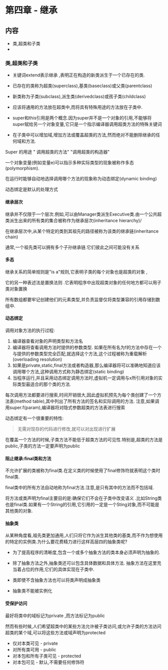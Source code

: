 # 第四章 - 继承

## 内容

+ 类,超类和子类
+ 


### 类,超类和子类

+ 关键词extend表示继承 ,表明正在构造的新类派生于一个已存在的类. 
 
+ 已存在的类称为超类(superclass),基类(baseclass)或父类(parentclass)

+ 新类称为子类(subclass),派生类(derivedclass)或孩子类(childclass)

+ 应该将通用的方法放在超类中,而将具有特殊用途的方法放在子类中.

+ super和this引用是两个概念.因为super并不是一个对象的引用,不能够将super赋给另一个对象变量,它只是一个指示编译器调用超类方法的特殊关键词

+ 在子类中可以增加域,增加方法或覆盖超类的方法,然而绝对不能删除继承的任何域和方法.


Super 的用途 " 调用超类的方法" "调用超类的构造器"
  
一个对象变量(例如变量e)可以指示多种实际类型的现象被称作多态(polymorphism).
  
在运行时能够自动地选择调用哪个方法的现象称为动态绑定(dynamic binding)

动态绑定是默认的处理方式

#### 继承层次

继承并不仅限于一个层次.例如,可以由Manager类派生Executive类.由一个公共超类派生出来的所有类的集合被称作为继承层次(inheritance hierarchy)/  

在继承层次中,从某个特定的类到其祖先的路径被称为该类的继承链(inheritance chain)

通常,一个祖先类可以拥有多个子孙继承链.它们彼此之间可能没有关系

#### 多态

继承关系的简单规则是"is a"规则,它表明子类的每个对象也是超类的对象 ,  

它的另一种表述法是置换法则 .它表明程序中出现超类对象的任何地方都可以用子类对象置换  

所有数组都要牢记创建他们的元素类型,并负责监督仅将类型兼容的引用存储到数组中.

#### 动态绑定

调用对象方法的执行过程:

1) 编译器查看对象的声明类型和方法名
2) 编译器将查看调用方法时提供的参数类型. 如果在所有名为f的方法中存在一个与提供的参数类型完全匹配,就选择这个方法,这个过程被称为重载解析(overloading resolution)
3) 如果是private,static,final方法或者构造器,那么编译器将可以准确地知道应该调用哪个方法,这种调用方式称为静态绑定(static binding)
4) 当程序运行,并且采用动态绑定调用方法时,虚拟机一定调用与x所引用对象的实际类型最适合的那个类的方法.

每次调用方法都要进行搜索,时间开销很大,因此虚拟机预先为每个类创建了一个方法表(method table),其中列出了所有方法的签名和实际调用的方法. 注意,如果调用super.f(param),编译器将对隐式参数超类的方法表进行搜索

动态绑定有一个很重要的特性:
> 无需对现存的代码进行修改,就可以对出现进行扩展

在覆盖一个方法的时候,子类方法不能低于超类方法的可见性.特别是,超类的方法是public,子类的方法一定要声明为public

#### 阻止继承:final类和方法

不允许扩展的类被称为final类.在定义类的时候使用了final修饰符就表明这个类时final类.

final类中的所有方法自动地称为final方法.注意,是只有其中的方法而不包括域.

将方法或类声明为final主要目的是:确保它们不会在子类中改变语义 .比如String类也是final类.如果有一个String的引用,它引用的一定是一个Sting对象,而不可能是其他类的对象.

#### 抽象类

从某种角度看,祖先类更加通用,人们只将它作为派生其他类的基类,而不作为想使用的特定的实例类.为什么要花费精力进行这样高层四的抽象类呢?

+ 为了提高程序的清晰度,包含一个或多个抽象方法的类本身必须声明为抽象的.

+ 除了抽象方法之外,抽象类还可以包含具体数据和具体方法. 抽象方法在这里充当着占位的作用,它们的具体实现在子类中.

+ 类即使不含抽象方法也可以将类声明成抽象类

+ 抽象类不能被实例化

#### 受保护访问

最好将类中的域标记为private ,而方法标记为public

然而有些时候,人们希望超类中的某些方法允许被子类访问,或允许子类的方法访问超类的某个域,可以将这些方法或域声明为protected

+ 仅对本类可见 - private
+ 对所有类可用 - public
+ 对本包和所有子类可见 - protected
+ 对本包可见 - 默认,不需要任何修饰符